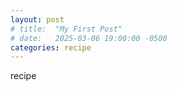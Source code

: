 ```yaml
---
layout: post
# title:  "My First Post"
# date:   2025-03-06 19:00:00 -0500
categories: recipe
---
```


recipe
